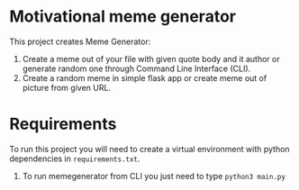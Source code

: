 # Motivational meme generator
This project creates Meme Generator:
1. Create a meme out of your file with given quote body and it author or generate random one through Command Line Interface (CLI).
2. Create a random meme in simple flask app or create meme out of picture from given URL.

# Requirements
To run this project you will need to create a virtual environment with python dependencies in ``requirements.txt``.

1. To run memegenerator from CLI you just need to type `python3 main.py`
